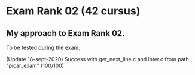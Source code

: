 # Exam Rank 02 (42 cursus)
## My approach to Exam Rank 02. 

To be tested during the exam.

(Update 18-sept-2020) Success with get_next_line.c and inter.c from path "picar_exam" (100/100)
